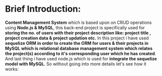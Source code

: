 # Brief Introduction: 
**Content Management System** which is based upon on CRUD operations using **Node.js & MySQL**, this back-end project is specifically used for **storing the no. of users 
with their project description like: project title , project creation data & project updation etc.** In this project i have used **sequelize ORM in order to create the ORM for users & their projects in MySQL which is relational database management system which relates the project(s) according to it's corresponding user which he has created**. And last thing i have used node.js which is used for **integrate the sequelize model with MySQL**. So without going into more details let's see how it works:
